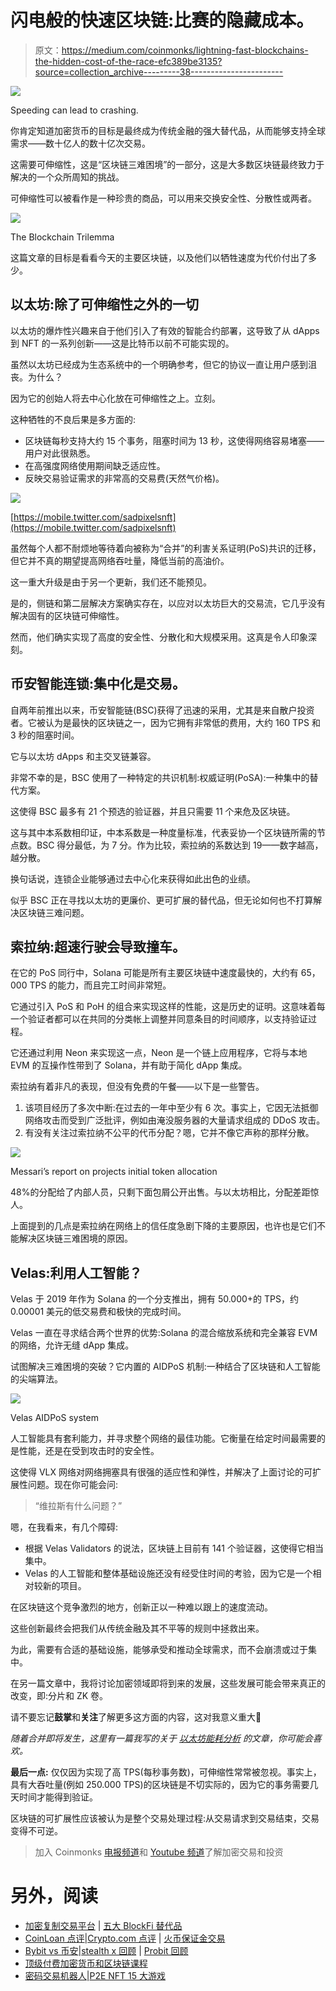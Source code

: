 # 闪电般的快速区块链:比赛的隐藏成本。

> 原文：<https://medium.com/coinmonks/lightning-fast-blockchains-the-hidden-cost-of-the-race-efc389be3135?source=collection_archive---------38----------------------->

![](img/1f8ce7a27688b7cdbf7b37728cab950d.png)

Speeding can lead to crashing.

你肯定知道加密货币的目标是最终成为传统金融的强大替代品，从而能够支持全球需求——数十亿人的数十亿次交易。

这需要可伸缩性，这是“区块链三难困境”的一部分，这是大多数区块链最终致力于解决的一个众所周知的挑战。

可伸缩性可以被看作是一种珍贵的商品，可以用来交换安全性、分散性或两者。

![](img/ce596ed70fb4c59dc7c39863efc95bfa.png)

The Blockchain Trilemma

这篇文章的目标是看看今天的主要区块链，以及他们以牺牲速度为代价付出了多少。

## 以太坊:除了可伸缩性之外的一切

以太坊的爆炸性兴趣来自于他们引入了有效的智能合约部署，这导致了从 dApps 到 NFT 的一系列创新——这是比特币以前不可能实现的。

虽然以太坊已经成为生态系统中的一个明确参考，但它的协议一直让用户感到沮丧。为什么？

因为它的创始人将去中心化放在可伸缩性之上。立刻。

这种牺牲的不良后果是多方面的:

*   区块链每秒支持大约 15 个事务，阻塞时间为 13 秒，这使得网络容易堵塞——用户对此很熟悉。
*   在高强度网络使用期间缺乏适应性。
*   反映交易验证需求的非常高的交易费(天然气价格)。

![](img/762f5bb18feb40a0aa34109ba50749ac.png)

[https://mobile.twitter.com/sadpixelsnft](https://mobile.twitter.com/sadpixelsnft)

虽然每个人都不耐烦地等待着向被称为“合并”的利害关系证明(PoS)共识的迁移，但它并不真的期望提高网络吞吐量，降低当前的高油价。

这一重大升级是由于另一个更新，我们还不能预见。

是的，侧链和第二层解决方案确实存在，以应对以太坊巨大的交易流，它几乎没有解决固有的区块链可伸缩性。

然而，他们确实实现了高度的安全性、分散化和大规模采用。这真是令人印象深刻。

## 币安智能连锁:集中化是交易。

自两年前推出以来，币安智能链(BSC)获得了迅速的采用，尤其是来自散户投资者。它被认为是最快的区块链之一，因为它拥有非常低的费用，大约 160 TPS 和 3 秒的阻塞时间。

它与以太坊 dApps 和主交叉链兼容。

非常不幸的是，BSC 使用了一种特定的共识机制:权威证明(PoSA):一种集中的替代方案。

这使得 BSC 最多有 21 个预选的验证器，并且只需要 11 个来危及区块链。

这与其中本系数相印证，中本系数是一种度量标准，代表妥协一个区块链所需的节点数。BSC 得分最低，为 7 分。作为比较，索拉纳的系数达到 19——数字越高，越分散。

换句话说，连锁企业能够通过去中心化来获得如此出色的业绩。

似乎 BSC 正在寻找以太坊的更廉价、更可扩展的替代品，但无论如何也不打算解决区块链三难问题。

## 索拉纳:超速行驶会导致撞车。

在它的 PoS 同行中，Solana 可能是所有主要区块链中速度最快的，大约有 65，000 TPS 的能力，而且完工时间非常短。

它通过引入 PoS 和 PoH 的组合来实现这样的性能，这是历史的证明。这意味着每一个验证者都可以在共同的分类帐上调整并同意条目的时间顺序，以支持验证过程。

它还通过利用 Neon 来实现这一点，Neon 是一个链上应用程序，它将与本地 EVM 的互操作性带到了 Solana，并有助于简化 dApp 集成。

索拉纳有着非凡的表现，但没有免费的午餐——以下是一些警告。

1.  该项目经历了多次中断:在过去的一年中至少有 6 次。事实上，它因无法抵御网络攻击而受到广泛批评，例如由淹没服务器的大量请求组成的 DDoS 攻击。
2.  有没有关注过索拉纳不公平的代币分配？嗯，它并不像它声称的那样分散。

![](img/05734fdca0236a75ad9ceb72c4b9aa54.png)

Messari’s report on projects initial token allocation

48%的分配给了内部人员，只剩下面包屑公开出售。与以太坊相比，分配差距惊人。

上面提到的几点是索拉纳在网络上的信任度急剧下降的主要原因，也许也是它们不能解决区块链三难困境的原因。

## Velas:利用人工智能？

Velas 于 2019 年作为 Solana 的一个分支推出，拥有 50.000+的 TPS，约 0.00001 美元的低交易费和极快的完成时间。

Velas 一直在寻求结合两个世界的优势:Solana 的混合缩放系统和完全兼容 EVM 的网络，允许无缝 dApp 集成。

试图解决三难困境的突破？它内置的 AIDPoS 机制:一种结合了区块链和人工智能的尖端算法。

![](img/44d8df3faf1e10a8d278edc38bab8db3.png)

Velas AIDPoS system

人工智能具有套利能力，并寻求整个网络的最佳功能。它衡量在给定时间最需要的是性能，还是在受到攻击时的安全性。

这使得 VLX 网络对网络拥塞具有很强的适应性和弹性，并解决了上面讨论的可扩展性问题。现在你可能会问:

> “维拉斯有什么问题？”

嗯，在我看来，有几个障碍:

*   根据 Velas Validators 的说法，区块链上目前有 141 个验证器，这使得它相当集中。
*   Velas 的人工智能和整体基础设施还没有经受住时间的考验，因为它是一个相对较新的项目。

在区块链这个竞争激烈的地方，创新正以一种难以跟上的速度流动。

这些创新最终会把我们从传统金融及其不平等的规则中拯救出来。

为此，需要有合适的基础设施，能够承受和推动全球需求，而不会崩溃或过于集中。

在另一篇文章中，我将讨论加密领域即将到来的发展，这些发展可能会带来真正的改变，即:分片和 ZK 卷。

请不要忘记**鼓掌**和**关注**了解更多这方面的内容，这对我意义重大🙏

*随着合并即将发生，这里有一篇我写的关于* [*以太坊能耗分析*](/block-magnates/ethereum-carbon-emission-from-1-to-0-01-605fef3456f0) *的文章，你可能会喜欢。*

**最后一点:** 仅仅因为实现了高 TPS(每秒事务数)，可伸缩性常常被忽视。事实上，具有大吞吐量(例如 250.000 TPS)的区块链是不切实际的，因为它的事务需要几天时间才能得到验证。

区块链的可扩展性应该被认为是整个交易处理过程:从交易请求到交易结束，交易变得不可逆。

> 加入 Coinmonks [电报频道](https://t.me/coincodecap)和 [Youtube 频道](https://www.youtube.com/c/coinmonks/videos)了解加密交易和投资

# 另外，阅读

*   [加密复制交易平台](/coinmonks/top-10-crypto-copy-trading-platforms-for-beginners-d0c37c7d698c) | [五大 BlockFi 替代品](https://coincodecap.com/blockfi-alternatives)
*   [CoinLoan 点评](https://coincodecap.com/coinloan-review)|[Crypto.com 点评](/coinmonks/crypto-com-review-f143dca1f74c) | [火币保证金交易](/coinmonks/huobi-margin-trading-b3b06cdc1519)
*   [Bybit vs 币安](https://coincodecap.com/bybit-binance-moonxbt)|[stealth x 回顾](/coinmonks/stealthex-review-396c67309988) | [Probit 回顾](https://coincodecap.com/probit-review)
*   [顶级付费加密货币和区块链课程](https://coincodecap.com/blockchain-courses)
*   [密码交易机器人](/coinmonks/crypto-trading-bot-c2ffce8acb2a)|[P2E NFT 15 大游戏](https://coincodecap.com/p2e-nft-games)